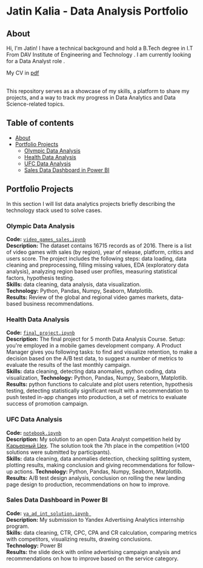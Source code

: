 # Jatin Kalia - Data Analysis Portfolio 

## About

Hi, I'm Jatin! I have a technical background and hold a B.Tech degree in I.T From DAV Institute of Engineering and Technology . I am currently looking for a Data Analyst role .


My CV in [pdf]() 

<br>
This repository serves as a showcase of my skills, a platform to share my projects, and a way to track my progress in Data Analytics and Data Science-related topics.  
<br>
  

## Table of contents
- [About](#about)
- [Portfolio Projects](#portfolio-projects)
	+ [Olympic Data Analysis](#video-games-sales-analysis)
	+ [Health Data Analysis](#a-mobile-game-data-analysis)
	+ [UFC Data Analysis](#a-landing-page-design-experiment)
	+ [Sales Data Dashboard in Power BI](#online-advertising-campaign-analysis)
	


## Portfolio Projects
In this section I will list data analytics projects briefly describing the technology stack used to solve cases.

### Olympic Data Analysis
**Code:** [`video_games_sales.ipynb`]()    
**Description:** The dataset contains 16715 records as of 2016. There is a list of video games with sales (by region), year of release, platform, critics and users score. The project includes the following steps: data loading, data cleaning and preprocessing, filling missing values, EDA (exploratory data analysis), analyzing region based user profiles, measuring statistical factors, hypothesis testing.  
**Skills:** data cleaning, data analysis, data visualization.  
**Technology:** Python, Pandas, Numpy, Seaborn, Matplotlib.  
**Results:** Review of the global and regional video games markets, data-based business recommendations.  

### Health Data Analysis
**Code:** [`final_project.ipynb`]()       
**Description:** The final project for 5 month Data Analysis Course. Setup: you're employed in a mobile games development company. A Product Manager gives you following tasks: to find and visualize retention, to make a decision based on the A/B test data, to suggest a number of metrics to evaluate the results of the last monthly campaign.   
**Skills:** data cleaning, detecting data anomalies, python coding, data visualization,
**Technology:** Python, Pandas, Numpy, Seaborn, Matplotlib.     
**Results:** python functions to calculate and plot users retention, hypothesis testing, detecting statistically significant result with a recommendation to push tested in-app changes into production, a set of metrics to evaluate success of promotion campaign.  

### UFC Data Analysis
**Code:** [`notebook.ipynb`]()       
**Description:** My solution to an open Data Analyst competition held by [Карьерный Цех](https://careerfactory.ru/). The solution took the 7th place in the competition (≈100 solutions were submitted by participants).     
**Skills:**  data cleaning, data anomalies detection, checking splitting system, plotting results, making conclusion and giving recommendations for follow-up actions. **Technology:** Python, Pandas, Numpy, Seaborn, Matplotlib.   
**Results:** A/B test design analysis, conclusion on rolling the new landing page design to production, recommendations on how to improve. 

### Sales Data Dashboard in Power BI
**Code:** [`ya_ad_int_solution.ipynb `]()       
**Description:** My submission to Yandex Advertising Analytics internship program.    
**Skills:** data cleaning, CTR, CPC, CPA and CR calculation, comparing metrics with competitors, visualizing results, drawing conclusions.    
**Technology:** Power BI    
**Results:** the slide deck with online advertising campaign analysis and recommendations on how to improve based on the service category. 

